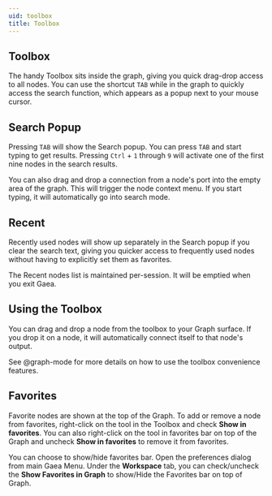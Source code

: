 ```yaml
---
uid: toolbox
title: Toolbox
---
```


## Toolbox
The handy Toolbox sits inside the graph, giving you quick drag-drop access to all nodes. You can use the shortcut `TAB` while in the graph to quickly access the search function, which appears as a popup next to your mouse cursor.

## Search Popup
Pressing `TAB` will show the Search popup. You can press `TAB` and start typing to get results. Pressing `Ctrl` + `1` through `9` will activate one of the first nine nodes in the search results.

You can also drag and drop a connection from a node's port into the empty area of the graph. This will trigger the node context menu. If you start typing, it will automatically go into search mode.

## Recent
Recently used nodes will show up separately in the Search popup if you clear the search text, giving you quicker access to frequently used nodes without having to explicitly set them as favorites.

The Recent nodes list is maintained per-session. It will be emptied when you exit Gaea.

## Using the Toolbox
You can drag and drop a node from the toolbox to your Graph surface. If you drop it on a node, it will automatically connect itself to that node's output.

See @graph-mode for more details on how to use the toolbox convenience features.

## Favorites
Favorite nodes are shown at the top of the Graph. To add or remove a node from favorites, right-click on the tool in the Toolbox and check **Show in favorites**. You can also right-click on the tool in favorites bar on top of the Graph and uncheck **Show in favorites** to remove it from favorites.

You can choose to show/hide favorites bar. Open the preferences dialog from main Gaea Menu. Under the **Workspace** tab, you can check/uncheck the **Show Favorites in Graph** to show/Hide the Favorites bar on top of Graph.
